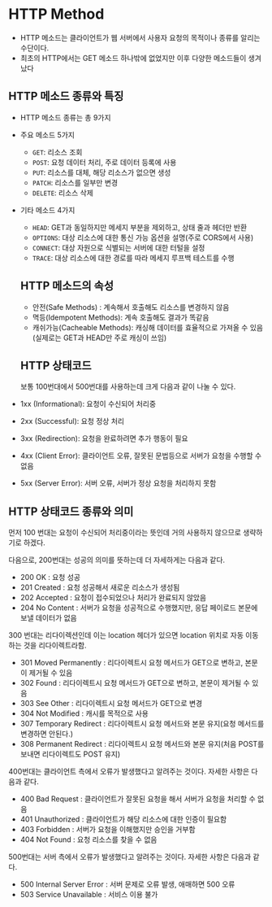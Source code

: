# HTTP Method

- HTTP 메소드는 클라이언트가 웹 서버에서 사용자 요청의 목적이나 종류를 알리는 수단이다.
- 최초의 HTTP에서는 GET 메소드 하나밖에 없었지만 이후 다양한 메소드들이 생겨났다

## HTTP 메소드 종류와 특징

- HTTP 메소드 종류는 총 9가지
- 주요 메소드 5가지
  - `GET`: 리소스 조회
  - `POST`: 요청 데이터 처리, 주로 데이터 등록에 사용
  - `PUT`: 리소스를 대체, 해당 리소스가 없으면 생성
  - `PATCH`: 리소스를 일부만 변경
  - `DELETE`: 리소스 삭제
- 기타 메소드 4가지

  - `HEAD`: GET과 동일하지만 메세지 부분을 제외하고, 상태 줄과 헤더만 반환
  - `OPTIONS`: 대상 리소스에 대한 통신 가능 옵션을 설명(주로 CORS에서 사용)
  - `CONNECT`: 대상 자원으로 식별되는 서버에 대한 터털을 설정
  - `TRACE`: 대상 리소스에 대한 경로를 따라 메세지 루프백 테스트를 수행

  ## HTTP 메소드의 속성

  - 안전(Safe Methods) : 계속해서 호출해도 리소스를 변경하지 않음
  - 멱등(Idempotent Methods): 계속 호출해도 결과가 똑같음
  - 캐쉬가능(Cacheable Methods): 캐싱해 데이터를 효율적으로 가져올 수 있음(실제로는 GET과 HEAD만 주로 캐싱이 쓰임)

  ## HTTP 상태코드

  보통 100번대에서 500번대를 사용하는데 크게 다음과 같이 나눌 수 있다.

- 1xx (Informational): 요청이 수신되어 처리중
- 2xx (Successful): 요청 정상 처리
- 3xx (Redirection): 요청을 완료하려면 추가 행동이 필요
- 4xx (Client Error): 클라이언트 오류, 잘못된 문법등으로 서버가 요청을 수행할 수 없음
- 5xx (Server Error): 서버 오류, 서버가 정상 요청을 처리하지 못함

## HTTP 상태코드 종류와 의미

먼저 100 번대는 요청이 수신되어 처리중이라는 뜻인데 거의 사용하지 않으므로 생략하기로 하겠다.

다음으로, 200번대는 성공의 의미를 뜻하는데 더 자세하게는 다음과 같다.

- 200 OK : 요청 성공
- 201 Created : 요청 성공해서 새로운 리소스가 생성됨
- 202 Accepted : 요청이 접수되었으나 처리가 완료되지 않았음
- 204 No Content : 서버가 요청을 성공적으로 수행했지만, 응답 페이로드 본문에 보낼 데이터가 없음

300 번대는 리다이렉션인데 이는 location 헤더가 있으면 location 위치로 자동 이동하는 것을 리다이렉트라함.

- 301 Moved Permanently : 리다이렉트시 요청 메서드가 GET으로 변하고, 본문이 제거될 수 있음
- 302 Found : 리다이렉트시 요청 메서드가 GET으로 변하고, 본문이 제거될 수 있음
- 303 See Other : 리다이렉트시 요청 메서드가 GET으로 변경
- 304 Not Modified : 캐시를 목적으로 사용
- 307 Temporary Redirect : 리다이렉트시 요청 메서드와 본문 유지(요청 메서드를 변경하면 안된다.)
- 308 Permanent Redirect : 리다이렉트시 요청 메서드와 본문 유지(처음 POST를 보내면 리다이렉트도 POST 유지)

400번대는 클라이언트 측에서 오류가 발생했다고 알려주는 것이다. 자세한 사항은 다음과 같다.

- 400 Bad Request : 클라이언트가 잘못된 요청을 해서 서버가 요청을 처리할 수 없음
- 401 Unauthorized : 클라이언트가 해당 리소스에 대한 인증이 필요함
- 403 Forbidden : 서버가 요청을 이해했지만 승인을 거부함
- 404 Not Found : 요청 리소스를 찾을 수 없음

500번대는 서버 측에서 오류가 발생했다고 알려주는 것이다. 자세한 사항은 다음과 같다.

- 500 Internal Server Error : 서버 문제로 오류 발생, 애매하면 500 오류
- 503 Service Unavailable : 서비스 이용 불가
